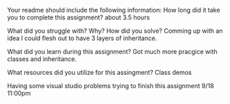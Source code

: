 Your readme should include the following information:
How long did it take you to complete this assignment?
about 3.5 hours

What did you struggle with? Why? How did you solve?
Comming up with an idea I could flesh out to have 3 layers of inheritance.

What did you learn during this assignment?
Got much more pracgice with classes and inheritance. 

What resources did you utilize for this assingment?
Class demos

Having some visual studio problems trying to finish this assignment 9/18 11:00pm